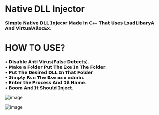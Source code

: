 # Native DLL Injector

𝗦𝗶𝗺𝗽𝗹𝗲 𝗡𝗮𝘁𝗶𝘃𝗲 𝗗𝗟𝗟 𝗜𝗻𝗷𝗲𝗰𝗼𝗿 𝗠𝗮𝗱𝗲 𝗶𝗻 𝗖++ 𝗧𝗵𝗮𝘁 𝗨𝘀𝗲𝘀 𝗟𝗼𝗮𝗱𝗟𝗶𝗯𝗮𝗿𝘆𝗔 𝗔𝗻𝗱 𝗩𝗶𝗿𝘁𝘂𝗮𝗹𝗔𝗹𝗹𝗼𝗰𝗘𝘅.

 # HOW TO USE?
 • 𝗗𝗶𝘀𝗮𝗯𝗹𝗲 𝗔𝗻𝘁𝗶 𝗩𝗶𝗿𝘂𝘀(𝗙𝗮𝗹𝘀𝗲 𝗗𝗲𝘁𝗲𝗰𝘁𝘀).<br />
 • 𝗠𝗮𝗸𝗲 𝗮 𝗙𝗼𝗹𝗱𝗲𝗿 𝗣𝘂𝘁 𝗧𝗵𝗲 𝗘𝘅𝗲 𝗜𝗻 𝗧𝗵𝗲 𝗙𝗼𝗹𝗱𝗲𝗿.<br />
 • 𝗣𝘂𝘁 𝗧𝗵𝗲 𝗗𝗲𝘀𝗶𝗿𝗲𝗱 𝗗𝗟𝗟 𝗜𝗻 𝗧𝗵𝗮𝘁 𝗙𝗼𝗹𝗱𝗲𝗿<br />
 • 𝗦𝗶𝗺𝗽𝗹𝘆 𝗥𝘂𝗻 𝗧𝗵𝗲 𝗘𝘅𝗲 𝗮𝘀 𝗮 𝗮𝗱𝗺𝗶𝗻.<br />
 • 𝗘𝗻𝘁𝗲𝗿 𝘁𝗵𝗲 𝗣𝗿𝗼𝗰𝗲𝘀𝘀 𝗔𝗻𝗱 𝗗𝗹𝗹 𝗡𝗮𝗺𝗲.<br />
 • 𝗕𝗼𝗼𝗺 𝗔𝗻𝗱 𝗜𝘁 𝗦𝗵𝗼𝘂𝗹𝗱 𝗜𝗻𝗷𝗲𝗰𝘁.<br />

![image](https://github.com/idkhidden/Native-Injector/assets/91305428/79fc79be-b4f8-4718-8c11-2cd981bac202)


![image](https://github.com/idkhidden/Native-Injector/assets/91305428/d39693b0-d99e-4221-a6df-740c35ce20d2)
